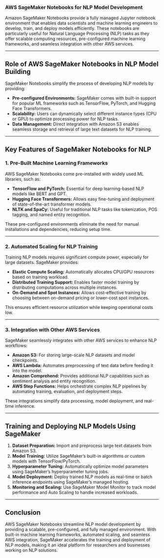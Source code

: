 ### **AWS SageMaker Notebooks for NLP Model Development**

Amazon SageMaker Notebooks provide a fully managed Jupyter notebook environment that enables data scientists and machine learning engineers to develop, train, and deploy models efficiently. These notebooks are particularly useful for Natural Language Processing (NLP) tasks as they offer scalable computing resources, pre-configured machine learning frameworks, and seamless integration with other AWS services.

---

## **Role of AWS SageMaker Notebooks in NLP Model Building**
SageMaker Notebooks simplify the process of developing NLP models by providing:
- **Pre-configured Environments:** SageMaker comes with built-in support for popular ML frameworks such as TensorFlow, PyTorch, and Hugging Face Transformers.
- **Scalability:** Users can dynamically select different instance types (CPU or GPU) to optimize processing power for NLP tasks.
- **Data Management:** Direct integration with Amazon S3 enables seamless storage and retrieval of large text datasets for NLP training.

---

## **Key Features of SageMaker Notebooks for NLP**
### **1. Pre-Built Machine Learning Frameworks**
AWS SageMaker Notebooks come pre-installed with widely used ML libraries, such as:
- **TensorFlow and PyTorch:** Essential for deep learning-based NLP models like BERT and GPT.
- **Hugging Face Transformers:** Allows easy fine-tuning and deployment of state-of-the-art transformer models.
- **NLTK and SpaCy:** Useful for traditional NLP tasks like tokenization, POS tagging, and named entity recognition.

These pre-configured environments eliminate the need for manual installations and dependencies, reducing setup time.

---

### **2. Automated Scaling for NLP Training**
Training NLP models requires significant compute power, especially for large datasets. SageMaker provides:
- **Elastic Compute Scaling:** Automatically allocates CPU/GPU resources based on training workload.
- **Distributed Training Support:** Enables faster model training by distributing computations across multiple instances.
- **On-Demand and Spot Instances:** Allows cost-effective training by choosing between on-demand pricing or lower-cost spot instances.

This ensures efficient resource utilization while keeping operational costs low.

---

### **3. Integration with Other AWS Services**
SageMaker seamlessly integrates with other AWS services to enhance NLP workflows:
- **Amazon S3:** For storing large-scale NLP datasets and model checkpoints.
- **AWS Lambda:** Automates preprocessing of text data before feeding it into the model.
- **Amazon Comprehend:** Provides additional NLP capabilities such as sentiment analysis and entity recognition.
- **AWS Step Functions:** Helps orchestrate complex NLP pipelines by automating training, evaluation, and deployment steps.

These integrations simplify data processing, model deployment, and real-time inference.

---

## **Training and Deploying NLP Models Using SageMaker**
1. **Dataset Preparation:** Import and preprocess large text datasets from Amazon S3.
2. **Model Training:** Utilize SageMaker’s built-in algorithms or custom models with TensorFlow/PyTorch.
3. **Hyperparameter Tuning:** Automatically optimize model parameters using SageMaker’s hyperparameter tuning jobs.
4. **Model Deployment:** Deploy trained NLP models as real-time or batch inference endpoints using SageMaker’s managed hosting.
5. **Monitoring and Scaling:** Use SageMaker Model Monitor to track model performance and Auto Scaling to handle increased workloads.

---

## **Conclusion**
AWS SageMaker Notebooks streamline NLP model development by providing a scalable, pre-configured, and fully managed environment. With built-in machine learning frameworks, automated scaling, and seamless AWS integration, SageMaker accelerates the training and deployment of NLP models, making it an ideal platform for researchers and businesses working on NLP solutions.

